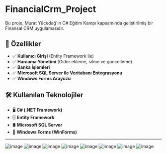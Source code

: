 # FinancialCrm_Project
Bu proje, Murat Yücedağ'ın C# Eğitim Kampı kapsamında geliştirilmiş bir Finansal CRM uygulamasıdır.

## 🚀 Özellikler

- ✅ **Kullanıcı Girişi** (Entity Framework ile)
- ✅ **Harcama Yönetimi** (Gider ekleme, silme ve güncelleme)
- ✅ **Banka İşlemleri**
- ✅ **Microsoft SQL Server ile Veritabanı Entegrasyonu**
- ✅ **Windows Forms Arayüzü**

## 🛠️ Kullanılan Teknolojiler

- 🖥 **C# (.NET Framework)**
- 🗄 **Entity Framework**
- 🛢 **Microsoft SQL Server**
- 🎨 **Windows Forms (WinForms)**
---------------------------------------------------------------------------------------------

![image](https://github.com/user-attachments/assets/8763167b-0b13-450e-97aa-6191a7c4f399)
![image](https://github.com/user-attachments/assets/f3d217ed-248e-4545-99c0-81caa5044b14)
![image](https://github.com/user-attachments/assets/b2f72cd4-24c7-4d61-ba84-4a59f6a901b0)
![image](https://github.com/user-attachments/assets/92795163-210c-4703-9423-5bb515cf16a3)
![image](https://github.com/user-attachments/assets/1f3d5934-34f3-4221-a5f5-279ae6a89cf8)
![image](https://github.com/user-attachments/assets/247e2aa9-ba42-43ae-bd7f-64cc5f86b9c0)
![image](https://github.com/user-attachments/assets/8042c8c0-8f6c-4228-bf73-e3406bce38c6)
![image](https://github.com/user-attachments/assets/73c28aa9-8a80-46f8-973a-ad6df9681f8c)






